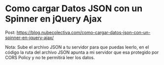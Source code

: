 # Como cargar Datos JSON con un Spinner en jQuery Ajax 
Post: https://blog.nubecolectiva.com/como-cargar-datos-json-con-un-spinner-en-jquery-ajax/

Nota: Sube el archivo JSON a tu servidor para que puedas leerlo, en el código la ruta del archivo JSON apunta a mi servidor que esa protegido por CORS Policy y no te permitirá leer los datos. 
